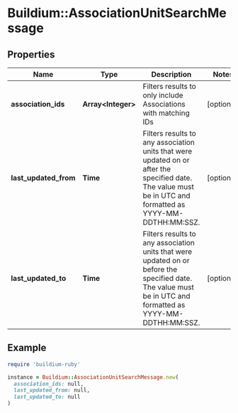 # Buildium::AssociationUnitSearchMessage

## Properties

| Name | Type | Description | Notes |
| ---- | ---- | ----------- | ----- |
| **association_ids** | **Array&lt;Integer&gt;** | Filters results to only include Associations with matching IDs | [optional] |
| **last_updated_from** | **Time** | Filters results to any association units that were updated on or after the specified date. The value must be in UTC and formatted as YYYY-MM-DDTHH:MM:SSZ. | [optional] |
| **last_updated_to** | **Time** | Filters results to any association units that were updated on or before the specified date. The value must be in UTC and formatted as YYYY-MM-DDTHH:MM:SSZ. | [optional] |

## Example

```ruby
require 'buildium-ruby'

instance = Buildium::AssociationUnitSearchMessage.new(
  association_ids: null,
  last_updated_from: null,
  last_updated_to: null
)
```

